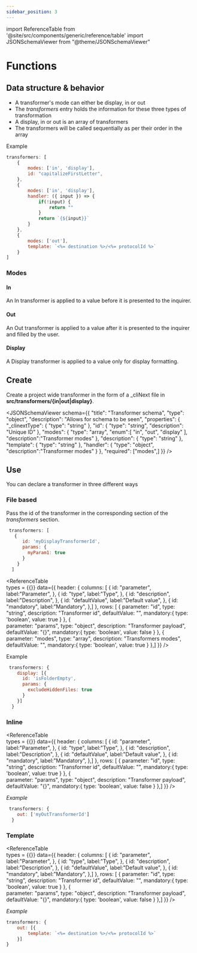 ```yaml
---
sidebar_position: 3
---
```



import ReferenceTable from '@site/src/components/generic/reference/table'
import JSONSchemaViewer from "@theme/JSONSchemaViewer"


# Functions

## Data structure & behavior
- A transformer's mode can either be display, in or out
- The <i>transformers</i> entry holds the information for these three types of transformation
- A display, in or out is an array of transformers
- The transformers will be called sequentially as per their order in the array

Example
```js
transformers: [
    {
        modes: ['in', 'display'],
        id: "capitalizeFirstLetter",
    },
    {
        modes: ['in', 'display'],
        handler: ({ input }) => {
            if(!input) {
                return ""
            }
            return `{${input}}`
        }
    },
    {
        modes: ['out'],
        template: `<%= destination %>/<%= protocolId %>`
    }
]

```
### Modes
#### In
An In transformer is applied to a value before it is presented to the inquirer.
#### Out
An Out transformer is applied to a value after it is presented to the inquirer and filled by the user.
#### Display
A Display transformer is applied to a value only for display formatting.


## Create
Create a project wide transformer in the form of a _cliNext file in <b>src/transformers/{in|out|display}</b>.

<JSONSchemaViewer schema={{
    	"title": "Transformer schema",
    	"type": "object",
        "description": "Allows for schema to be seen",
    	"properties": {
    		"_clinextType": {
    			"type": "string"
    		},
            "id": {
    			"type": "string",
                "description": "Unique ID"
    		},
    		"modes": {
    			"type": "array",
                "enum":[
                    "in",
                    "out",
                    "display"
                ],
                "description":"Transformer modes"
    		},
            "description": {
    			"type": "string"
    		},
            "template": {
    			"type": "string"
    		},
            "handler": {
    			"type": "object",
                "description":"Transformer modes"
    		}
    	},
    	"required": ["modes",]
    }} />

## Use
You can declare a transformer in three different ways

### File based

Pass the id of the transformer in the corresponding section of the <i>transformers</i> section.

```js
 transformers: [
   {
      id: 'myDisplayTransformerId',
      params: {
        myParam1: true
      }
    }
  ]
```

<ReferenceTable    
    types = {{}}
    data={{
        header: {
            columns: [
                {
                    id: "parameter",
                    label:"Parameter", 
                },
                {
                    id: "type",
                    label:"Type", 
                },
                {
                    id: "description",
                    label:"Description", 
                },
                {
                    id: "defaultValue",
                    label:"Default value", 
                },
                {
                    id: "mandatory",
                    label:"Mandatory", 
                },] 
        },
        rows: 
        [
            {
                parameter: "id", 
                type: "string", 
                description: "Transformer id", 
                defaultValue: "",
                mandatory:{
                    type: 'boolean',
                    value: true
                }
            },
            {            
                parameter: "params", 
                type: "object", 
                description: "Transformer payload", 
                defaultValue: "{}",
                mandatory:{
                    type: 'boolean',
                    value: false
                }
            },
            {            
                parameter: "modes", 
                type: "array", 
                description: "Transformers modes", 
                defaultValue: "",
                mandatory:{
                    type: 'boolean',
                    value: true
                }
            },]
    }} />

Example
```js
 transformers: {
    display: [{
      id: 'isFolderEmpty',
      params: {
        excludeHiddenFiles: true
      }
    }]
  }
```

### Inline

<ReferenceTable    
    types = {{}}
    data={{
        header: {
            columns: [
                {
                    id: "parameter",
                    label:"Parameter", 
                },
                {
                    id: "type",
                    label:"Type", 
                },
                {
                    id: "description",
                    label:"Description", 
                },
                {
                    id: "defaultValue",
                    label:"Default value", 
                },
                {
                    id: "mandatory",
                    label:"Mandatory", 
                },] 
        },
        rows: 
        [
            {
                parameter: "id", 
                type: "string", 
                description: "Transformer id", 
                defaultValue: "",
                mandatory:{
                    type: 'boolean',
                    value: true
                }
            },
            {            
                parameter: "params", 
                type: "object", 
                description: "Transformer payload", 
                defaultValue: "{}",
                mandatory:{
                    type: 'boolean',
                    value: false
                }
            },]
    }} />

<i>Example</i>

```js
 transformers: {
    out: ['myOutTransformerId']
  }
```

### Template

<ReferenceTable    
    types = {{}}
    data={{
        header: {
            columns: [
                {
                    id: "parameter",
                    label:"Parameter", 
                },
                {
                    id: "type",
                    label:"Type", 
                },
                {
                    id: "description",
                    label:"Description", 
                },
                {
                    id: "defaultValue",
                    label:"Default value", 
                },
                {
                    id: "mandatory",
                    label:"Mandatory", 
                },] 
        },
        rows: 
        [
            {
                parameter: "id", 
                type: "string", 
                description: "Transformer id", 
                defaultValue: "",
                mandatory:{
                    type: 'boolean',
                    value: true
                }
            },
            {            
                parameter: "params", 
                type: "object", 
                description: "Transformer payload", 
                defaultValue: "{}",
                mandatory:{
                    type: 'boolean',
                    value: false
                }
            },]
    }} />

<i>Example</i>

```js
transformers: {
    out: [{
        template: `<%= destination %>/<%= protocolId %>`
    }]
}
```